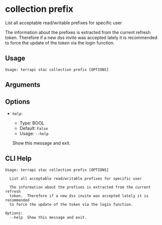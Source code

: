 
# collection prefix

List all acceptable read/writable prefixes for specific user

The information about the prefixes is extracted from the current refresh token. 
Therefore if a new dss invite was accepted lately it is recommended to force the update of the token via the login function.   


## Usage

```
Usage: terrapi stac collection prefix [OPTIONS]
```

## Arguments


## Options

* `help`:
    * Type: BOOL
    * Default: `False`
    * Usage: `--help`

    Show this message and exit.



## CLI Help

```
Usage: terrapi stac collection prefix [OPTIONS]

  List all acceptable read/writable prefixes for specific user

  The information about the prefixes is extracted from the current refresh
  token.  Therefore if a new dss invite was accepted lately it is recommended
  to force the update of the token via the login function.

Options:
  --help  Show this message and exit.
```

